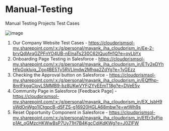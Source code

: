 # Manual-Testing
Manual Testing Projects Test Cases

![image](https://github.com/Mayankjha1/Manual-Testing/assets/81032702/415a6498-426c-4106-925e-053f262e218f)


1. Our Company Website Test Cases - https://cloudprismsol-my.sharepoint.com/:x:/g/personal/mayank_jha_cloudprism_in/Ee-2-brvQdlArqGZPFnYO4UB-nEInaTs230C62lQuofH1Q?e=ovLbYx
2. Onboarding Page Testing in Salesforce - https://cloudprismsol-my.sharepoint.com/:x:/g/personal/mayank_jha_cloudprism_in/ETv2eDYhHfpGoklujq_Zgx4BE5Ty5RVLlmdw2Mhqa2ZdYg?e=1yGEzz
3. Checking the Approval button on Salesforce - https://cloudprismsol-my.sharepoint.com/:x:/g/personal/mayank_jha_cloudprism_in/EQffhp-8nrlFkgqCloyLSMMB9-bz8UKwVYFj2YyEEmT18g?e=DVeE5v
4. Community Page in Salesforce [Feedback Page] - https://cloudprismsol-my.sharepoint.com/:x:/g/personal/mayank_jha_cloudprism_in/EX_IsbH9sWdOnWgo1lCtgpcB-d5FZS-g16920HGLA68mbw?e=wtWh9s
5. Reset Opportunity Component in Salesforce - https://cloudprismsol-my.sharepoint.com/:x:/g/personal/mayank_jha_cloudprism_in/EfEr3vPiqp1At_oGMzcHKWwBsP7Uy71H7B4KgcCdiKdKWg?e=J0ZlFW
